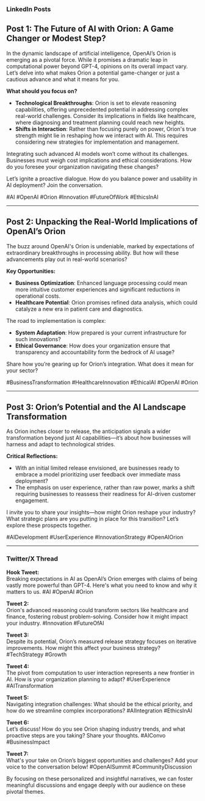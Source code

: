 ### LinkedIn Posts

**Post 1: The Future of AI with Orion: A Game Changer or Modest Step?**
---
In the dynamic landscape of artificial intelligence, OpenAI’s Orion is emerging as a pivotal force. While it promises a dramatic leap in computational power beyond GPT-4, opinions on its overall impact vary. Let’s delve into what makes Orion a potential game-changer or just a cautious advance and what it means for you.

**What should you focus on?**  
- **Technological Breakthroughs**: Orion is set to elevate reasoning capabilities, offering unprecedented potential in addressing complex real-world challenges. Consider its implications in fields like healthcare, where diagnosing and treatment planning could reach new heights.
- **Shifts in Interaction**: Rather than focusing purely on power, Orion's true strength might lie in reshaping how we interact with AI. This requires considering new strategies for implementation and management.

Integrating such advanced AI models won’t come without its challenges. Businesses must weigh cost implications and ethical considerations. How do you foresee your organization navigating these changes?

Let’s ignite a proactive dialogue. How do you balance power and usability in AI deployment? Join the conversation. 

#AI #OpenAI #Orion #Innovation #FutureOfWork #EthicsInAI

---

**Post 2: Unpacking the Real-World Implications of OpenAI’s Orion**
---
The buzz around OpenAI's Orion is undeniable, marked by expectations of extraordinary breakthroughs in processing ability. But how will these advancements play out in real-world scenarios?

**Key Opportunities:**  
- **Business Optimization**: Enhanced language processing could mean more intuitive customer experiences and significant reductions in operational costs.
- **Healthcare Potential**: Orion promises refined data analysis, which could catalyze a new era in patient care and diagnostics.

The road to implementation is complex:
- **System Adaptation**: How prepared is your current infrastructure for such innovations?  
- **Ethical Governance**: How does your organization ensure that transparency and accountability form the bedrock of AI usage?

Share how you’re gearing up for Orion’s integration. What does it mean for your sector? 

#BusinessTransformation #HealthcareInnovation #EthicalAI #OpenAI #Orion

---

**Post 3: Orion’s Potential and the AI Landscape Transformation**
---
As Orion inches closer to release, the anticipation signals a wider transformation beyond just AI capabilities—it’s about how businesses will harness and adapt to technological strides.

**Critical Reflections:**  
- With an initial limited release envisioned, are businesses ready to embrace a model prioritizing user feedback over immediate mass deployment?
- The emphasis on user experience, rather than raw power, marks a shift requiring businesses to reassess their readiness for AI-driven customer engagement.

I invite you to share your insights—how might Orion reshape your industry? What strategic plans are you putting in place for this transition? Let’s explore these prospects together.

#AIDevelopment #UserExperience #InnovationStrategy #OpenAIOrion

---

### Twitter/X Thread

**Hook Tweet:**  
Breaking expectations in AI as OpenAI’s Orion emerges with claims of being vastly more powerful than GPT-4. Here's what you need to know and why it matters to us. #AI #OpenAI #Orion

**Tweet 2:**  
Orion's advanced reasoning could transform sectors like healthcare and finance, fostering robust problem-solving. Consider how it might impact your industry. #Innovation #FutureOfAI

**Tweet 3:**  
Despite its potential, Orion’s measured release strategy focuses on iterative improvements. How might this affect your business strategy? #TechStrategy #Growth

**Tweet 4:**  
The pivot from computation to user interaction represents a new frontier in AI. How is your organization planning to adapt? #UserExperience #AITransformation

**Tweet 5:**  
Navigating integration challenges: What should be the ethical priority, and how do we streamline complex incorporations? #AIIntegration #EthicsInAI

**Tweet 6:**  
Let’s discuss! How do you see Orion shaping industry trends, and what proactive steps are you taking? Share your thoughts. #AIConvo #BusinessImpact

**Tweet 7:**  
What's your take on Orion’s biggest opportunities and challenges? Add your voice to the conversation below! #OpenAISummit #CommunityDiscussion

By focusing on these personalized and insightful narratives, we can foster meaningful discussions and engage deeply with our audience on these pivotal themes.
